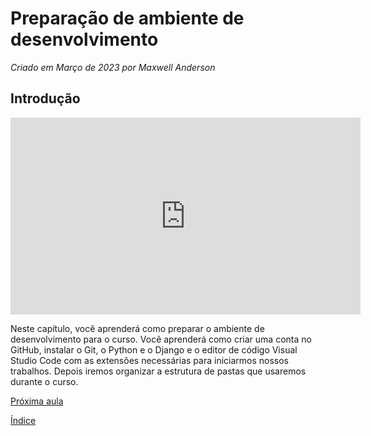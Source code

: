 # Preparação de ambiente de desenvolvimento
*Criado em Março de 2023 por Maxwell Anderson*

## Introdução

<iframe width="560" height="315" src="https://www.youtube.com/embed/B_qAeELkhrg" title="YouTube video player" frameborder="0" allow="accelerometer; autoplay; clipboard-write; encrypted-media; gyroscope; picture-in-picture; web-share" allowfullscreen></iframe>

Neste capítulo, você aprenderá como preparar o ambiente de desenvolvimento para o curso. Você aprenderá como criar uma conta no GitHub, instalar o Git, o Python e o Django e o editor de código Visual Studio Code com as extensões necessárias para iniciarmos nossos trabalhos. Depois iremos organizar a estrutura de pastas que usaremos durante o curso.

[Próxima aula](01.%20Criando%20uma%20conta%20no%20GitHub.md)

[Índice](../README.md)
